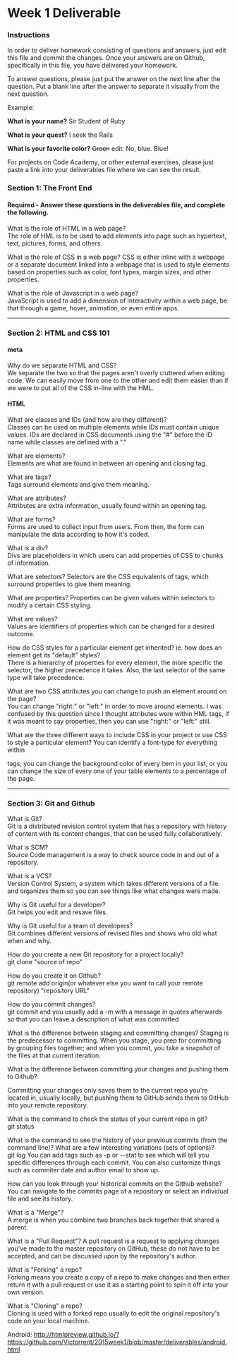 # Week 1 Deliverable  

### Instructions  

In order to deliver homework consisting of questions and answers, just edit this file and commit the changes.  Once your answers are on Github, specifically in this file, you have delivered your homework.  
  
To answer questions, please just put the answer on the next line after the question.  Put a blank line after the answer to separate it visually from the next question.  

Example:  

**What is your name?**
Sir Student of Ruby

**What is your quest?**
I seek the Rails  

**What is your favorite color?**
~~Green~~ edit:  No, blue.  Blue!  

For projects on Code Academy, or other external exercises, please just paste a link into your deliverables file where we can see the result.  

### Section 1: The Front End
#### Required - Answer these questions in the deliverables file, and complete the following. 

What is the role of HTML in a web page?  
The role of HML is to be used to add elements into page such as hypertext, text, pictures, forms, and others.  

What is the role of CSS in a web page? 
CSS is either inline with a webpage or a separate document linked into a webpage that is used to style elements based on properties such as color, font types, margin sizes, and other properties.

What is the role of Javascript in a web page?  
JavaScript is used to add a dimension of interactivity within a web page, be that through a game, hover, animation, or even entire apps.

---

### Section 2: HTML and CSS 101

#### meta
Why do we separate HTML and CSS?  
We separate the two so that the pages aren't overly cluttered when editing code. We can easily move from one to the other and edit them easier than if we were to put all of the CSS in-line with the HML.

#### HTML
What are classes and IDs (and how are they different)?  
Classes can be used on multiple elements while IDs must contain unique values. IDs are declared in CSS documents using the "#" before the ID name while classes are defined with a "."

What are elements?  
Elements are what are found in between an opening and closing tag.

What are tags?  
Tags surround elements and give them meaning.

What are attributes?  
Attributes are extra information, usually found within an opening tag.

What are forms?  
Forms are used to collect input from users. From then, the form can manipulate the data according to how it's coded.

What is a div?  
Divs are placeholders in which users can add properties of CSS to chunks of information.

What are selectors?
Selectors are the CSS equivalents of tags, which surround properties to give them meaning. 

What are properties? 
Properties can be given values within selectors to modify a certain CSS styling.

What are values?  
Values are identifiers of properties which can be changed for a desired outcome.

How do CSS styles for a particular element get inherited? ie. how does an element get its "default" styles?  
There is a hierarchy of properties for every element, the more specific the selector, the higher precedence it takes. Also, the last selector of the same type will take precedence.

What are two CSS attributes you can change to push an element around on the page?  
You can change "right:" or "left:" in order to move around elements. I was confused by this question since I thought attributes were within HML tags, if it was meant to say properties, then you can use "right:" or "left:" still.

What are the three different ways to include CSS in your project or use CSS to style a particular element? 
You can identify a font-type for everything within <p></p> tags, you can change the background color of every item in your list, or you can change the size of every one of your table elements to a percentage of the page.

---
### Section 3: Git and Github  
What is Git?  
Git is a distributed revision control system that has a repository with history of content with its content changes, that can be used fully collaboratively.

What is SCM?  
Source Code management is a way to check source code in and out of a repository.

What is a VCS?  
Version Control System, a system which takes different versions of a file and organizes them so you can see things like what changes were made. 

Why is Git useful for a developer?  
Git helps you edit and resave files.

Why is Git useful for a team of developers?  
Git combines different versions of revised files and shows who did what when and why.

How do you create a new Git repository for a project locally?  
git clone "source of repo"

How do you create it on Github?  
git remote add origin(or whatever else you want to call your remote repository) "repository URL"

How do you commit changes?  
git commit and you usually add a -m with a message in quotes afterwards so that you can leave a description of what was committed

What is the difference between staging and committing changes?  Staging is the predecessor to committing. When you stage, you prep for committing by grouping files together; and when you commit, you take a snapshot of the files at that current iteration.

What is the difference between committing your changes and pushing them to Github? 

Committing your changes only saves them to the current repo you're located in, usually locally, but pushing them to GitHub sends them to GitHub into your remote repository.

What is the command to check the status of your current repo in git?  
git status

What is the command to see the history of your previous commits (from the command line)?  What are a few interesting variations (sets of options)?  
git log
You can add tags such as -p or --stat to see which will tell you specific differences through each commit. You can also customize things such as commiter date and author email to show up.

How can you look through your historical commits on the Github website?  
You can navigate to the commits page of a repository or select an individual file and see its history.

What is a "Merge"?  
A merge is when you combine two branches back together that shared a parent.

What is a "Pull Request"? 
A pull request is a request to applying changes you've made to the master repository on GitHub, these do not have to be accepted, and can be discussed upon by the repository's author.

What is "Forking" a repo?  
Forking means you create a copy of a repo to make changes and then either return it with a pull request or use it as  a starting point to spin it off into your own version.

What is "Cloning" a repo?  
Cloning is used with a forked repo usually to edit the original repository's code on your local machine.

Android:
http://htmlpreview.github.io/?https://github.com/Victorrent/2015week1/blob/master/deliverables/android.html